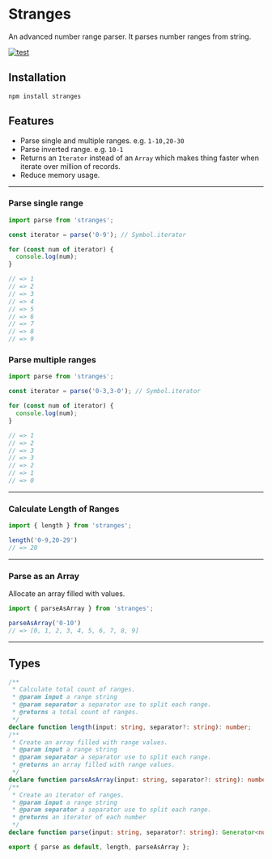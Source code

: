 # Stranges

An advanced number range parser. It parses number ranges from string.

[![test](https://github.com/seanghay/stranges/actions/workflows/test.yml/badge.svg)](https://github.com/seanghay/stranges/actions/workflows/test.yml)

## Installation

```
npm install stranges
```

## Features

- Parse single and multiple ranges. e.g. `1-10,20-30`
- Parse inverted range. e.g. `10-1`
- Returns an `Iterator` instead of an `Array` which makes thing faster when iterate over million of records. 
- Reduce memory usage.

---

### Parse single range

```js
import parse from 'stranges';

const iterator = parse('0-9'); // Symbol.iterator

for (const num of iterator) {
  console.log(num);
}

// => 1
// => 2
// => 3
// => 4
// => 5
// => 6
// => 7
// => 8
// => 9
```

### Parse multiple ranges

```js
import parse from 'stranges';

const iterator = parse('0-3,3-0'); // Symbol.iterator

for (const num of iterator) {
  console.log(num);
}

// => 1
// => 2
// => 3
// => 3
// => 2
// => 1
// => 0
```

---

### Calculate Length of Ranges

```js
import { length } from 'stranges';

length('0-9,20-29')
// => 20
```

---

### Parse as an Array

Allocate an array filled with values.


```js
import { parseAsArray } from 'stranges';

parseAsArray('0-10')
// => [0, 1, 2, 3, 4, 5, 6, 7, 8, 9]
```

---

## Types

```typescript
/**
 * Calculate total count of ranges.
 * @param input a range string
 * @param separator a separator use to split each range.
 * @returns a total count of ranges.
 */
declare function length(input: string, separator?: string): number;
/**
 * Create an array filled with range values.
 * @param input a range string
 * @param separator a separator use to split each range.
 * @returns an array filled with range values.
 */
declare function parseAsArray(input: string, separator?: string): number[];
/**
 * Create an iterator of ranges.
 * @param input a range string
 * @param separator a separator use to split each range.
 * @returns an iterator of each number
 */
declare function parse(input: string, separator?: string): Generator<number>;

export { parse as default, length, parseAsArray };
```

